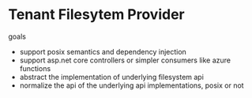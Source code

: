 ﻿# Tenant Filesytem Provider 

goals
- support posix semantics and dependency injection
- support asp.net core controllers or simpler consumers like azure functions
- abstract the implementation of underlying filesystem api
- normalize the api of the underlying api implementations, posix or not